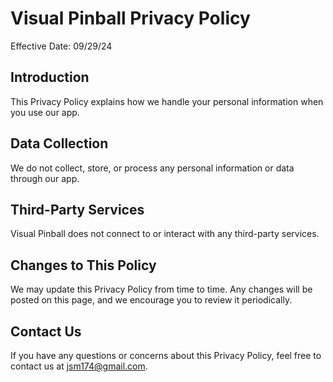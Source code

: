 # Visual Pinball Privacy Policy

Effective Date: 09/29/24

## Introduction

This Privacy Policy explains how we handle your personal information when you use our app.

## Data Collection

We do not collect, store, or process any personal information or data through our app.

## Third-Party Services

Visual Pinball does not connect to or interact with any third-party services.

## Changes to This Policy

We may update this Privacy Policy from time to time. Any changes will be posted on this page, and we encourage you to review it periodically.

## Contact Us

If you have any questions or concerns about this Privacy Policy, feel free to contact us at jsm174@gmail.com.
